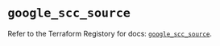 # `google_scc_source`

Refer to the Terraform Registory for docs: [`google_scc_source`](https://registry.terraform.io/providers/hashicorp/google-beta/4.76.0/docs/resources/google_scc_source).
